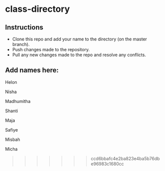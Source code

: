# class-directory

## Instructions

- Clone this repo and add your name to the directory (on the master branch).
- Push changes made to the repository. 
- Pull any new changes made to the repo and resolve any conflicts. 

## Add names here: 

Helon  

Nisha

Madhumitha

Shanti

Maja

Safiye

Misbah

Micha
>>>>>>> ccd6bbafc4e2ba823e4ba5b76dbe96983c1680cc
